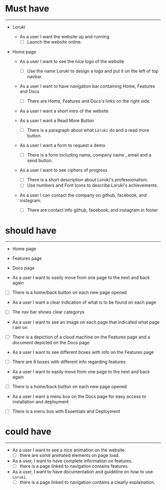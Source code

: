 
<!-- Alina: backlog start-->

# Must have

---

- Loruki
  - As a user I want the website up and running
    - [ ] Launch the website online.
- Home page

  - As a user I want to see the nice logo of the website

    - [ ] Use the name Loruki to design a logo and put it on the left of top
          navbar.

  - As a user I want to have navigation bar containing Home, Features and Docs

    - [ ] There are Home, Features and Docs's links on the right side.

  - As a user I want a short intro of the website
  - As a user I want a Read More Button

    - [ ] There is a paragraph about what `Loruki` do and a read more button.

  - As a user I want a form to request a demo

    - [ ] There is a form including name, company name , email and a send
          button.

  - As a user I want to see ciphers of progress

    - [ ] There is a short description about Loruki's professionalism.
    - [ ] Use numbers and Font Icons to describe Loruki's achievements.

  - As a user I can contact the company on github, facebook, and instagram.
    - [ ] There are contact info github, facebook, and instagram in footer

# should have

---
<!-- Sanne: backlog start-->
- Home page
- Features page
- Docs page


- As a user I want to easily move from one page to the next and back again
- [ ] There is a home/back button on each new page opened

- As a user I want a clear indication of what is to be found on each page
- [ ] The nav bar shows clear categorys

- As a user I want to see an image on each page that indicated what page I am on
- [ ] There is a depiction of a cloud machine on the Features page and a document
depicted on the Docs page

- As a user I want to see different boxes with info on the Features page
- [ ] There are 6 boxes with different info regarding features

- As a user I want to easily move from one page to the next and back again
- [ ] There is a home/back button on each new page opened

- As a user I want a menu box on the Docs page for easy access to installation and
deployment
- [ ] There is a menu box with Essentials and Deployment

<!-- Sanne: backlog end-->

# could have

---

- As a user I want to see a nice animation on the website.
  - [ ] there are some animated elements on page load.
- As a user, I want to have complete information on features.
  - [ ] there is a page linked to navigation contains features.
- As a user, I want to have documentation and guideline on how to use `Loruki`.
  - [ ] there is a page linked to navigation contains a clearly explaination.
  
   <!-- Alina: backlog end-->
